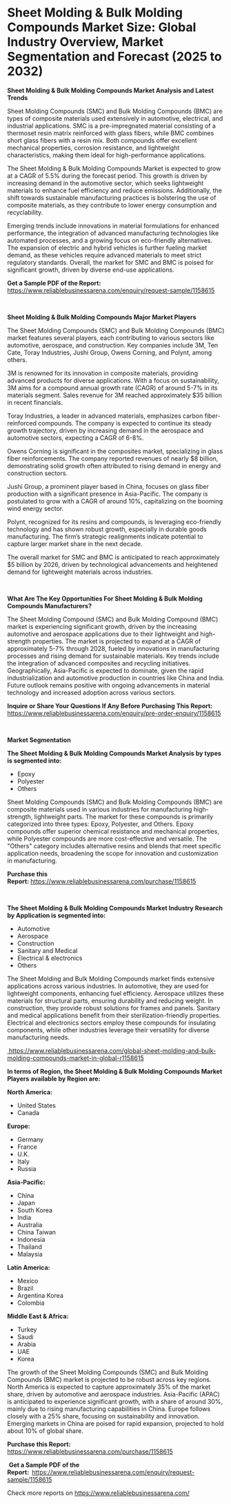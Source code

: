 <p><h1>Sheet Molding & Bulk Molding Compounds Market Size: Global Industry Overview, Market Segmentation and Forecast (2025 to 2032)</h1></p><p><strong>Sheet Molding & Bulk Molding Compounds Market Analysis and Latest Trends</strong></p>
<p><p>Sheet Molding Compounds (SMC) and Bulk Molding Compounds (BMC) are types of composite materials used extensively in automotive, electrical, and industrial applications. SMC is a pre-impregnated material consisting of a thermoset resin matrix reinforced with glass fibers, while BMC combines short glass fibers with a resin mix. Both compounds offer excellent mechanical properties, corrosion resistance, and lightweight characteristics, making them ideal for high-performance applications.</p><p>The Sheet Molding & Bulk Molding Compounds Market is expected to grow at a CAGR of 5.5% during the forecast period. This growth is driven by increasing demand in the automotive sector, which seeks lightweight materials to enhance fuel efficiency and reduce emissions. Additionally, the shift towards sustainable manufacturing practices is bolstering the use of composite materials, as they contribute to lower energy consumption and recyclability.</p><p>Emerging trends include innovations in material formulations for enhanced performance, the integration of advanced manufacturing technologies like automated processes, and a growing focus on eco-friendly alternatives. The expansion of electric and hybrid vehicles is further fueling market demand, as these vehicles require advanced materials to meet strict regulatory standards. Overall, the market for SMC and BMC is poised for significant growth, driven by diverse end-use applications.</p></p>
<p><strong>Get a Sample PDF of the Report:&nbsp;</strong> <a href="https://www.reliablebusinessarena.com/enquiry/request-sample/1158615?utm_campaign=2945&utm_medium=2&utm_source=Github&utm_content=ia&utm_term=22032025&utm_id=sheet-molding-bulk-molding-compounds">https://www.reliablebusinessarena.com/enquiry/request-sample/1158615</a></p>
<p>&nbsp;</p>
<p><strong>Sheet Molding & Bulk Molding Compounds Major Market Players</strong></p>
<p><p>The Sheet Molding Compounds (SMC) and Bulk Molding Compounds (BMC) market features several players, each contributing to various sectors like automotive, aerospace, and construction. Key companies include 3M, Ten Cate, Toray Industries, Jushi Group, Owens Corning, and Polynt, among others.</p><p>3M is renowned for its innovation in composite materials, providing advanced products for diverse applications. With a focus on sustainability, 3M aims for a compound annual growth rate (CAGR) of around 5-7% in its materials segment. Sales revenue for 3M reached approximately $35 billion in recent financials.</p><p>Toray Industries, a leader in advanced materials, emphasizes carbon fiber-reinforced compounds. The company is expected to continue its steady growth trajectory, driven by increasing demand in the aerospace and automotive sectors, expecting a CAGR of 6-8%. </p><p>Owens Corning is significant in the composites market, specializing in glass fiber reinforcements. The company reported revenues of nearly $8 billion, demonstrating solid growth often attributed to rising demand in energy and construction sectors. </p><p>Jushi Group, a prominent player based in China, focuses on glass fiber production with a significant presence in Asia-Pacific. The company is postulated to grow with a CAGR of around 10%, capitalizing on the booming wind energy sector.</p><p>Polynt, recognized for its resins and compounds, is leveraging eco-friendly technology and has shown robust growth, especially in durable goods manufacturing. The firm’s strategic realignments indicate potential to capture larger market share in the next decade.</p><p>The overall market for SMC and BMC is anticipated to reach approximately $5 billion by 2026, driven by technological advancements and heightened demand for lightweight materials across industries.</p></p>
<p>&nbsp;</p>
<p><strong>What Are The Key Opportunities For Sheet Molding & Bulk Molding Compounds Manufacturers?</strong></p>
<p><p>The Sheet Molding Compound (SMC) and Bulk Molding Compound (BMC) market is experiencing significant growth, driven by the increasing automotive and aerospace applications due to their lightweight and high-strength properties. The market is projected to expand at a CAGR of approximately 5-7% through 2028, fueled by innovations in manufacturing processes and rising demand for sustainable materials. Key trends include the integration of advanced composites and recycling initiatives. Geographically, Asia-Pacific is expected to dominate, given the rapid industrialization and automotive production in countries like China and India. Future outlook remains positive with ongoing advancements in material technology and increased adoption across various sectors.</p></p>
<p><strong>Inquire or Share Your Questions If Any Before Purchasing This Report:</strong> <a href="https://www.reliablebusinessarena.com/enquiry/pre-order-enquiry/1158615?utm_campaign=2945&utm_medium=2&utm_source=Github&utm_content=ia&utm_term=22032025&utm_id=sheet-molding-bulk-molding-compounds">https://www.reliablebusinessarena.com/enquiry/pre-order-enquiry/1158615</a></p>
<p>&nbsp;</p>
<p><strong>Market Segmentation</strong></p>
<p><strong>The Sheet Molding & Bulk Molding Compounds Market Analysis by types is segmented into:</strong></p>
<p><ul><li>Epoxy</li><li>Polyester</li><li>Others</li></ul></p>
<p><p>Sheet Molding Compounds (SMC) and Bulk Molding Compounds (BMC) are composite materials used in various industries for manufacturing high-strength, lightweight parts. The market for these compounds is primarily categorized into three types: Epoxy, Polyester, and Others. Epoxy compounds offer superior chemical resistance and mechanical properties, while Polyester compounds are more cost-effective and versatile. The "Others" category includes alternative resins and blends that meet specific application needs, broadening the scope for innovation and customization in manufacturing.</p></p>
<p><strong>Purchase this Report:&nbsp;</strong><a href="https://www.reliablebusinessarena.com/purchase/1158615?utm_campaign=2945&utm_medium=2&utm_source=Github&utm_content=ia&utm_term=22032025&utm_id=sheet-molding-bulk-molding-compounds">https://www.reliablebusinessarena.com/purchase/1158615</a></p>
<p>&nbsp;</p>
<p><strong>The Sheet Molding & Bulk Molding Compounds Market Industry Research by Application is segmented into:</strong></p>
<p><ul><li>Automotive</li><li>Aerospace</li><li>Construction</li><li>Sanitary and Medical</li><li>Electrical & electronics</li><li>Others</li></ul></p>
<p><p>The Sheet Molding and Bulk Molding Compounds market finds extensive applications across various industries. In automotive, they are used for lightweight components, enhancing fuel efficiency. Aerospace utilizes these materials for structural parts, ensuring durability and reducing weight. In construction, they provide robust solutions for frames and panels. Sanitary and medical applications benefit from their sterilization-friendly properties. Electrical and electronics sectors employ these compounds for insulating components, while other industries leverage their versatility for diverse manufacturing needs.</p></p>
<p><a href="https://www.reliablebusinessarena.com/global-sheet-molding-and-bulk-molding-compounds-market-in-global-r1158615?utm_campaign=2945&utm_medium=2&utm_source=Github&utm_content=ia&utm_term=22032025&utm_id=sheet-molding-bulk-molding-compounds">&nbsp;https://www.reliablebusinessarena.com/global-sheet-molding-and-bulk-molding-compounds-market-in-global-r1158615</a></p>
<p><strong>In terms of Region, the Sheet Molding & Bulk Molding Compounds Market Players available by Region are:</strong></p>
<p>
    <p> <strong> North America: </strong>
        <ul>
            <li>United States</li>
            <li>Canada</li>
        </ul>
        </p> 
    <p> <strong> Europe: </strong>
        <ul>
            <li>Germany</li>
            <li>France</li>
            <li>U.K.</li>
            <li>Italy</li>
            <li>Russia</li>
        </ul>
        </p> 
    <p> <strong> Asia-Pacific: </strong>
        <ul>
            <li>China</li>
            <li>Japan</li>
            <li>South Korea</li>
            <li>India</li>
            <li>Australia</li>
            <li>China Taiwan</li>
            <li>Indonesia</li>
            <li>Thailand</li>
            <li>Malaysia</li>
        </ul>
        </p> 
    <p> <strong> Latin America: </strong>
        <ul>
            <li>Mexico</li>
            <li>Brazil</li>
            <li>Argentina Korea</li>
            <li>Colombia</li>
        </ul>
        </p> 
    <p> <strong> Middle East & Africa: </strong>
        <ul>
            <li>Turkey</li>
            <li>Saudi</li>
            <li>Arabia</li>
            <li>UAE</li>
            <li>Korea</li>
        </ul>
    </p>
    </p>
<p><p>The growth of the Sheet Molding Compounds (SMC) and Bulk Molding Compounds (BMC) market is projected to be robust across key regions. North America is expected to capture approximately 35% of the market share, driven by automotive and aerospace industries. Asia-Pacific (APAC) is anticipated to experience significant growth, with a share of around 30%, mainly due to rising manufacturing capabilities in China. Europe follows closely with a 25% share, focusing on sustainability and innovation. Emerging markets in China are poised for rapid expansion, projected to hold about 10% of global share.</p></p>
<p><strong>Purchase this Report: </strong><a href="https://www.reliablebusinessarena.com/purchase/1158615?utm_campaign=2945&utm_medium=2&utm_source=Github&utm_content=ia&utm_term=22032025&utm_id=sheet-molding-bulk-molding-compounds">https://www.reliablebusinessarena.com/purchase/1158615</a></p>
<p>&nbsp;<strong>Get a Sample PDF of the Report:&nbsp;&nbsp;</strong><a href="https://www.reliablebusinessarena.com/enquiry/request-sample/1158615?utm_campaign=2945&utm_medium=2&utm_source=Github&utm_content=ia&utm_term=22032025&utm_id=sheet-molding-bulk-molding-compounds">https://www.reliablebusinessarena.com/enquiry/request-sample/1158615</a></p>
<p><strong></strong></p>
<p>Check more reports on <a href="https://www.reliablebusinessarena.com/?utm_campaign=2945&utm_medium=2&utm_source=Github&utm_content=ia&utm_term=22032025&utm_id=sheet-molding-bulk-molding-compounds">https://www.reliablebusinessarena.com/</a></p>